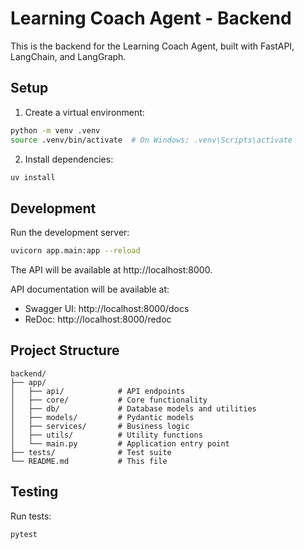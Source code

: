 # Learning Coach Agent - Backend

This is the backend for the Learning Coach Agent, built with FastAPI, LangChain, and LangGraph.

## Setup

1. Create a virtual environment:
```bash
python -m venv .venv
source .venv/bin/activate  # On Windows: .venv\Scripts\activate
```

2. Install dependencies:
```bash
uv install
```

## Development

Run the development server:
```bash
uvicorn app.main:app --reload
```

The API will be available at http://localhost:8000.

API documentation will be available at:
- Swagger UI: http://localhost:8000/docs
- ReDoc: http://localhost:8000/redoc

## Project Structure

```
backend/
├── app/
│   ├── api/            # API endpoints
│   ├── core/           # Core functionality
│   ├── db/             # Database models and utilities
│   ├── models/         # Pydantic models
│   ├── services/       # Business logic
│   ├── utils/          # Utility functions
│   └── main.py         # Application entry point
├── tests/              # Test suite
└── README.md           # This file
```

## Testing

Run tests:
```bash
pytest
```